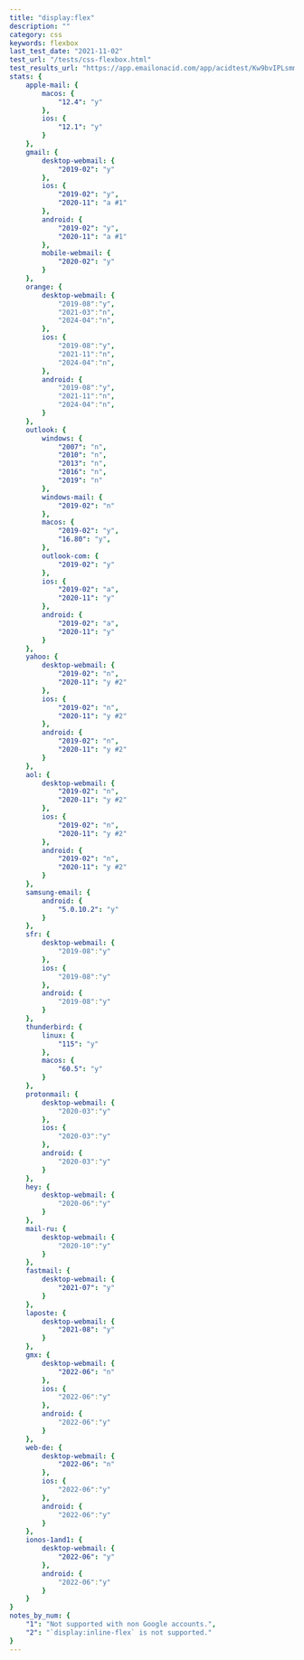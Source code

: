 ```yaml
---
title: "display:flex"
description: ""
category: css
keywords: flexbox
last_test_date: "2021-11-02"
test_url: "/tests/css-flexbox.html"
test_results_url: "https://app.emailonacid.com/app/acidtest/Kw9bvIPLsmmwVoXhbXpIu1FM31v4nV2KXMaEvPQPezSO9/list"
stats: {
	apple-mail: {
		macos: {
			"12.4": "y"
		},
		ios: {
			"12.1": "y"
		}
	},
	gmail: {
		desktop-webmail: {
			"2019-02": "y"
		},
		ios: {
            "2019-02": "y",
			"2020-11": "a #1"
		},
		android: {
            "2019-02": "y",
			"2020-11": "a #1"
		},
        mobile-webmail: {
            "2020-02": "y"
        }
	},
    orange: {
        desktop-webmail: {
            "2019-08":"y",
            "2021-03":"n",
            "2024-04":"n",
        },
        ios: {
            "2019-08":"y",
            "2021-11":"n",
            "2024-04":"n",
        },
        android: {
            "2019-08":"y",
            "2021-11":"n",
            "2024-04":"n",
        }
    },
	outlook: {
		windows: {
			"2007": "n",
			"2010": "n",
			"2013": "n",
			"2016": "n",
			"2019": "n"
		},
		windows-mail: {
			"2019-02": "n"
		},
		macos: {
			"2019-02": "y",
			"16.80": "y",
		},
		outlook-com: {
			"2019-02": "y"
		},
		ios: {
            "2019-02": "a",
			"2020-11": "y"
		},
		android: {
			"2019-02": "a",
            "2020-11": "y"
		}
	},
	yahoo: {
		desktop-webmail: {
			"2019-02": "n",
            "2020-11": "y #2"
		},
		ios: {
			"2019-02": "n",
            "2020-11": "y #2"
		},
		android: {
            "2019-02": "n",
			"2020-11": "y #2"
		}
	},
	aol: {
		desktop-webmail: {
			"2019-02": "n",
            "2020-11": "y #2"
		},
		ios: {
			"2019-02": "n",
            "2020-11": "y #2"
		},
		android: {
			"2019-02": "n",
            "2020-11": "y #2"
		}
	},
	samsung-email: {
		android: {
			"5.0.10.2": "y"
		}
	},
    sfr: {
        desktop-webmail: {
            "2019-08":"y"
        },
        ios: {
            "2019-08":"y"
        },
        android: {
            "2019-08":"y"
        }
    },
	thunderbird: {
        linux: {
			"115": "y"
		},
		macos: {
			"60.5": "y"
		}
	},
    protonmail: {
        desktop-webmail: {
            "2020-03":"y"
        },
        ios: {
            "2020-03":"y"
        },
        android: {
            "2020-03":"y"
        }
    },
    hey: {
        desktop-webmail: {
            "2020-06":"y"
        }
    },
    mail-ru: {
        desktop-webmail: {
            "2020-10":"y"
        }
    },
	fastmail: {
		desktop-webmail: {
			"2021-07": "y"
		}
	},
    laposte: {
        desktop-webmail: {
            "2021-08": "y"
        }
    },
    gmx: {
        desktop-webmail: {
            "2022-06": "n"
        },
        ios: {
            "2022-06":"y"
        },
        android: {
            "2022-06":"y"
        }
    },
    web-de: {
        desktop-webmail: {
            "2022-06": "n"
        },
        ios: {
            "2022-06":"y"
        },
        android: {
            "2022-06":"y"
        }
    },
    ionos-1and1: {
        desktop-webmail: {
            "2022-06": "y"
        },
        android: {
            "2022-06":"y"
        }
    }
}
notes_by_num: {
	"1": "Not supported with non Google accounts.",
    "2": "`display:inline-flex` is not supported."
}
---
```

